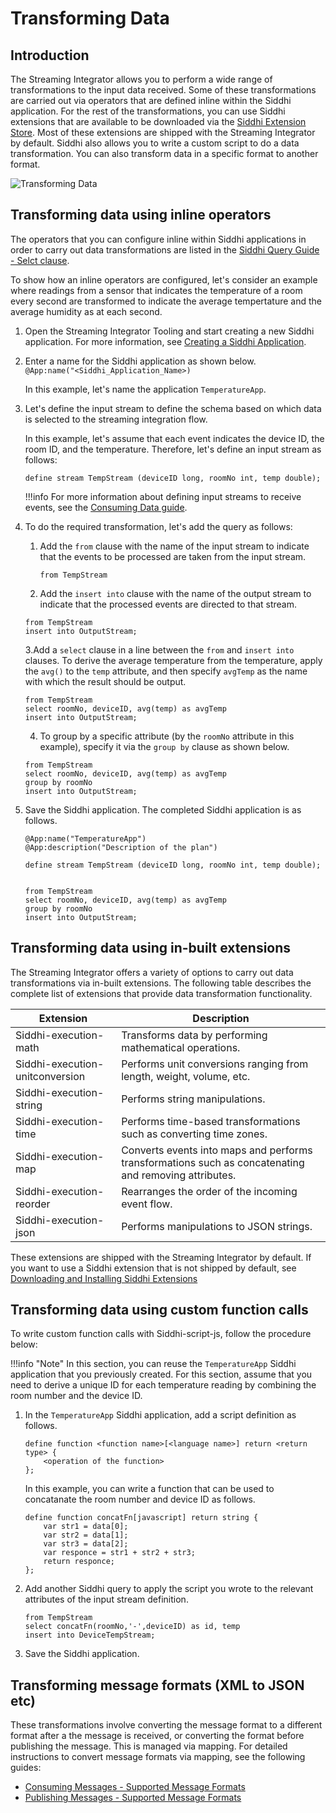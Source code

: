 # Transforming Data

## Introduction

The Streaming Integrator allows you to perform a wide range of transformations to the input data received. Some of these 
transformations are carried out via operators that are defined inline within the Siddhi application. For the rest of the
 transformations, you can use Siddhi extensions that are available to be downloaded via the [Siddhi Extension Store](https://store.wso2.com/store/assets/analyticsextension/list).
 Most of these extensions are shipped with the Streaming Integrator by default. Siddhi also allows you to write a custom script to do a data transformation. You can also transform data in a specific format to another format.
 
 ![Transforming Data](../images/transforming-data/transforming-data.png)

## Transforming data using inline operators

The operators that you can configure inline within Siddhi applications in order to carry out data transformations are listed in the [Siddhi Query Guide - Selct clause](https://siddhi.io/en/v5.0/docs/query-guide/#select).

To show how an inline operators are configured, let's consider an example where readings from a sensor that indicates 
the temperature of a room every second are transformed to indicate the average tempertature and the average humidity as at each second.

1. Open the Streaming Integrator Tooling and start creating a new Siddhi application. For more information, see [Creating a Siddhi Application](../develop/creating-a-Siddhi-Application.md).

2. Enter a name for the Siddhi application as shown below.<br/>
   `@App:name("<Siddhi_Application_Name>)`<br/>
   
   In this example, let's name the application `TemperatureApp`.
   
3. Let's define the input stream to define the schema based on which data is selected to the streaming integration flow.

    In this example, let's assume that each event indicates the device ID, the room ID, and the temperature. Therefore, let's define an input stream as follows:

    ```
    define stream TempStream (deviceID long, roomNo int, temp double);
    ```
       
    !!!info
        For more information about defining input streams to receive events, see the [Consuming Data guide](consuming-messages.md).
           
          
4. To do the required transformation, let's add the query as follows:

    1. Add the `from` clause with the name of the input stream to indicate that the events to be processed are taken from the input stream.
       ```
       from TempStream
       ```
       
    2. Add the `insert into` clause with the name of the output stream to indicate that the processed events are directed to that stream.
      ```
      from TempStream
      insert into OutputStream;
      ```
      
    3.Add a `select` clause in a line between the `from` and `insert into` clauses. To derive the average temperature from the temperature, apply the `avg()` to the `temp` 
    attribute, and then specify `avgTemp` as the name with which the result should be output. 
    
      ```
      from TempStream
      select roomNo, deviceID, avg(temp) as avgTemp
      insert into OutputStream;
      ```
      
    4. To group by a specific attribute (by the `roomNo` attribute in this example), specify it via the `group by` clause as shown below.
      ```
      from TempStream
      select roomNo, deviceID, avg(temp) as avgTemp
      group by roomNo
      insert into OutputStream;
      ```
    
5. Save the Siddhi application. The completed Siddhi application is as follows.

    ```
    @App:name("TemperatureApp")
    @App:description("Description of the plan")
    
    define stream TempStream (deviceID long, roomNo int, temp double);
    
    
    from TempStream
    select roomNo, deviceID, avg(temp) as avgTemp
    group by roomNo
    insert into OutputStream;
    ```


## Transforming data using in-built extensions

The Streaming Integrator offers a variety of options to carry out data transformations via in-built extensions. The 
following table describes the complete list of extensions that provide data transformation functionality.

|Extension|Description|
|--- |--- |
|Siddhi-execution-math|Transforms data by performing mathematical operations.|
|Siddhi-execution-unitconversion|Performs unit conversions ranging from length, weight, volume, etc.|
|Siddhi-execution-string|Performs string manipulations.|
|Siddhi-execution-time|Performs time-based transformations such as converting time zones.|
|Siddhi-execution-map|Converts events into maps and performs transformations such as concatenating and removing attributes.|
|Siddhi-execution-reorder|Rearranges the order of the incoming event flow.|
|Siddhi-execution-json|Performs manipulations to JSON strings.|


These extensions are shipped with the Streaming Integrator by default. If you want to use a Siddhi extension that is not shipped by default, see [Downloading and Installing Siddhi Extensions](../admin/downloading-and-Installing-Siddhi-Extensions.md)

## Transforming data using custom function calls

To write custom function calls with Siddhi-script-js, follow the procedure below:

!!!info "Note"
    In this section, you can reuse the `TemperatureApp` Siddhi application that you previously created. For this section, assume that you need to derive a unique ID for each temperature reading by combining the room number and the device ID.
    
1. In the `TemperatureApp` Siddhi application, add a script definition as follows.

    ```
    define function <function name>[<language name>] return <return type> {
        <operation of the function>
    };
    ```
    
    In this example, you can write a function that can be used to concatanate the room number and device ID as follows.
    
    ```
    define function concatFn[javascript] return string {
        var str1 = data[0];
        var str2 = data[1];
        var str3 = data[2];
        var responce = str1 + str2 + str3;
        return responce;
    };
    ```

2. Add another Siddhi query to apply the script you wrote to the relevant attributes of the input stream definition.

    ```
    from TempStream
    select concatFn(roomNo,'-',deviceID) as id, temp 
    insert into DeviceTempStream;
    ```
    
3. Save the Siddhi application.

## Transforming message formats (XML to JSON etc)

These transformations involve converting the message format to a different format after a the message is received, or 
converting the format before publishing the message. This is managed via mapping. For detailed instructions to convert
 message formats via mapping, see the following guides:
 
 - [Consuming Messages - Supported Message Formats](consuming-messages.md#supported-message-formats)
 - [Publishing Messages - Supported Message Formats](publishing-data.md#supported-message-formats)


